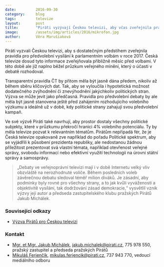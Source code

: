 ```yaml
---
date:         2016-09-30
category:     blog
tags:         televize
layout:       post
title:        "Piráti vyzývají Českou televizi, aby včas zveřejnila pravidla pro předvolební debaty."
image:        /assets/img/articles/2016/mikrofon.jpg
author:       Věra Marušiaková
---
```


Piráti vyzvali Českou televizi, aby s dostatečným předstihem zveřejnila pravidla pro předvolební vysílání k parlamentním volbám v roce 2017. Česká televize dosud tyto informace zveřejňovala přibližně měsíc před volbami. V této době ale již naplno běžel průzkum veřejného mínění, který o účasti v debatě rozhodoval.

Transparentní pravidla ČT by přitom měla být jasně dána předem, nikoliv až během sběru klíčových dat. Tak, aby se vyloučila i hypotetická možnost dodatečného zvýhodnění či znevýhodnění jakýchkoliv politických stran. Výzva se může jevit jako předčasná. Pravidla pro předvolební debaty by ale měla být jasně stanovena ještě před zahájením rozhodujícího volebního výzkumu a ideálně už v době, kdy politické strany zahajují svou předvolební kampaň.

Ve své výzvě Piráti také navrhují, aby prostor dostaly všechny politické subjekty, které v průzkumu překročí hranici 4% volebního potenciálu. Ty by měla televize pozvat k relevantním tématům. Pirátům nepřipadá fér, že je Česká televize opakovaně zve například do pořadu Politické spektrum, aby se vyjádřili k působení prezidenta republiky, ale nedostanou žádnou příležitost prezentovat svá vlastní témata, například otevřenost veřejné správy, svobodu informací nebo efektivní využití technologií na úrovni státní správy a samosprávy.

> „Debaty ve veřejnoprávní televizi mají i v době Internetu velký vliv obzvláště na nerozhodnuté voliče. Během posledních voleb závěrečnou debatu sledoval téměř milion diváků. Je zásadní, aby podmínky byly rovné pro všechny strany, a to jak kvůli vyváženosti a objektivitě vysílání, tak dodržování zásad demokracie,“ vysvětlil vznik výzvy její autor a předseda zastupitelského klubu pražských Pirátů Jakub Michálek.

### Související odkazy

* [Výzva Pirátů pro Českou televizi](https://github.com/pirati-byro/spisy-parl-2016/blob/master/4017-vcasna-pravidla-ct/01-zadost/main_signed.pdf)

### Kontakt

* [Mgr. et Mgr. Jakub Michálek](https://www.pirati.cz/lide/jakub_michalek), [jakub.michalek@pirati.cz](mailto:jakub.michalek@pirati.cz), 775 978 550, pražský zastupitel a předseda pražských Pirátů
* [Mikuláš Ferjenčík](https://www.pirati.cz/lide/mikulas_ferjencik), [mikulas.ferjencik@pirati.cz](mailto:mikulas.ferjencik@pirati.cz), 737 943 770, vedoucí mediálního odboru
